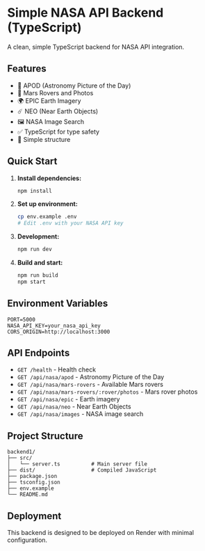 # Simple NASA API Backend (TypeScript)

A clean, simple TypeScript backend for NASA API integration.

## Features

- 🌌 APOD (Astronomy Picture of the Day)
- 🚀 Mars Rovers and Photos
- 🌍 EPIC Earth Imagery
- ☄️ NEO (Near Earth Objects)
- 🖼️ NASA Image Search
- ✅ TypeScript for type safety
- 🔧 Simple structure

## Quick Start

1. **Install dependencies:**
   ```bash
   npm install
   ```

2. **Set up environment:**
   ```bash
   cp env.example .env
   # Edit .env with your NASA API key
   ```

3. **Development:**
   ```bash
   npm run dev
   ```

4. **Build and start:**
   ```bash
   npm run build
   npm start
   ```

## Environment Variables

```env
PORT=5000
NASA_API_KEY=your_nasa_api_key
CORS_ORIGIN=http://localhost:3000
```

## API Endpoints

- `GET /health` - Health check
- `GET /api/nasa/apod` - Astronomy Picture of the Day
- `GET /api/nasa/mars-rovers` - Available Mars rovers
- `GET /api/nasa/mars-rovers/:rover/photos` - Mars rover photos
- `GET /api/nasa/epic` - Earth imagery
- `GET /api/nasa/neo` - Near Earth Objects
- `GET /api/nasa/images` - NASA image search

## Project Structure

```
backend1/
├── src/
│   └── server.ts          # Main server file
├── dist/                  # Compiled JavaScript
├── package.json
├── tsconfig.json
├── env.example
└── README.md
```

## Deployment

This backend is designed to be deployed on Render with minimal configuration. 